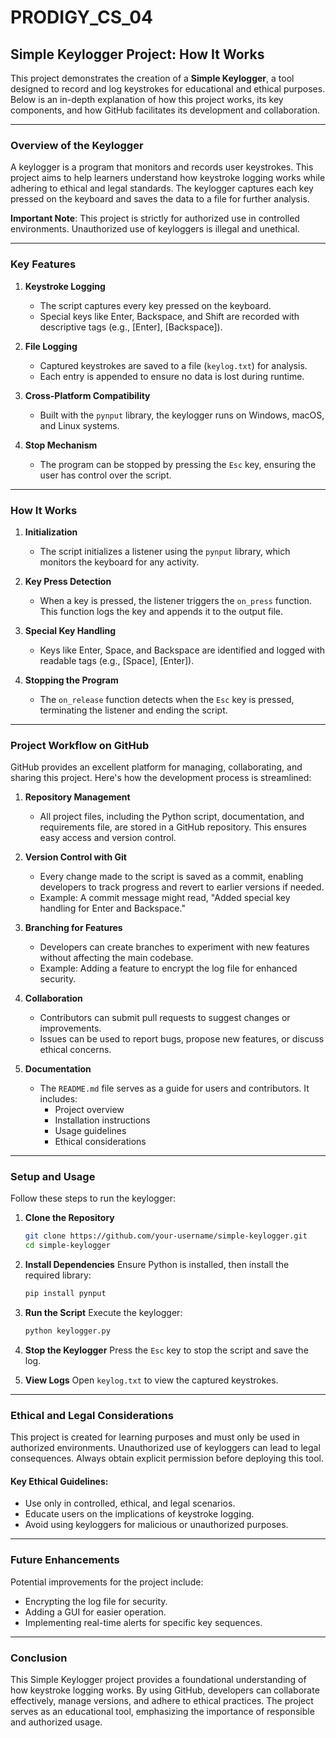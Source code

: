 # PRODIGY_CS_04
## Simple Keylogger Project: How It Works

This project demonstrates the creation of a **Simple Keylogger**, a tool designed to record and log keystrokes for educational and ethical purposes. Below is an in-depth explanation of how this project works, its key components, and how GitHub facilitates its development and collaboration.

---

### **Overview of the Keylogger**

A keylogger is a program that monitors and records user keystrokes. This project aims to help learners understand how keystroke logging works while adhering to ethical and legal standards. The keylogger captures each key pressed on the keyboard and saves the data to a file for further analysis.

**Important Note**: This project is strictly for authorized use in controlled environments. Unauthorized use of keyloggers is illegal and unethical.

---

### **Key Features**

1. **Keystroke Logging**
   - The script captures every key pressed on the keyboard.
   - Special keys like Enter, Backspace, and Shift are recorded with descriptive tags (e.g., [Enter], [Backspace]).

2. **File Logging**
   - Captured keystrokes are saved to a file (`keylog.txt`) for analysis.
   - Each entry is appended to ensure no data is lost during runtime.

3. **Cross-Platform Compatibility**
   - Built with the `pynput` library, the keylogger runs on Windows, macOS, and Linux systems.

4. **Stop Mechanism**
   - The program can be stopped by pressing the `Esc` key, ensuring the user has control over the script.

---

### **How It Works**

1. **Initialization**
   - The script initializes a listener using the `pynput` library, which monitors the keyboard for any activity.

2. **Key Press Detection**
   - When a key is pressed, the listener triggers the `on_press` function. This function logs the key and appends it to the output file.

3. **Special Key Handling**
   - Keys like Enter, Space, and Backspace are identified and logged with readable tags (e.g., [Space], [Enter]).

4. **Stopping the Program**
   - The `on_release` function detects when the `Esc` key is pressed, terminating the listener and ending the script.

---

### **Project Workflow on GitHub**

GitHub provides an excellent platform for managing, collaborating, and sharing this project. Here's how the development process is streamlined:

1. **Repository Management**
   - All project files, including the Python script, documentation, and requirements file, are stored in a GitHub repository. This ensures easy access and version control.

2. **Version Control with Git**
   - Every change made to the script is saved as a commit, enabling developers to track progress and revert to earlier versions if needed.
   - Example: A commit message might read, "Added special key handling for Enter and Backspace."

3. **Branching for Features**
   - Developers can create branches to experiment with new features without affecting the main codebase.
   - Example: Adding a feature to encrypt the log file for enhanced security.

4. **Collaboration**
   - Contributors can submit pull requests to suggest changes or improvements.
   - Issues can be used to report bugs, propose new features, or discuss ethical concerns.

5. **Documentation**
   - The `README.md` file serves as a guide for users and contributors. It includes:
     - Project overview
     - Installation instructions
     - Usage guidelines
     - Ethical considerations

---

### **Setup and Usage**

Follow these steps to run the keylogger:

1. **Clone the Repository**
   ```bash
   git clone https://github.com/your-username/simple-keylogger.git
   cd simple-keylogger
   ```

2. **Install Dependencies**
   Ensure Python is installed, then install the required library:
   ```bash
   pip install pynput
   ```

3. **Run the Script**
   Execute the keylogger:
   ```bash
   python keylogger.py
   ```

4. **Stop the Keylogger**
   Press the `Esc` key to stop the script and save the log.

5. **View Logs**
   Open `keylog.txt` to view the captured keystrokes.

---

### **Ethical and Legal Considerations**

This project is created for learning purposes and must only be used in authorized environments. Unauthorized use of keyloggers can lead to legal consequences. Always obtain explicit permission before deploying this tool.

#### Key Ethical Guidelines:
- Use only in controlled, ethical, and legal scenarios.
- Educate users on the implications of keystroke logging.
- Avoid using keyloggers for malicious or unauthorized purposes.

---

### **Future Enhancements**

Potential improvements for the project include:
- Encrypting the log file for security.
- Adding a GUI for easier operation.
- Implementing real-time alerts for specific key sequences.

---

### **Conclusion**

This Simple Keylogger project provides a foundational understanding of how keystroke logging works. By using GitHub, developers can collaborate effectively, manage versions, and adhere to ethical practices. The project serves as an educational tool, emphasizing the importance of responsible and authorized usage.

